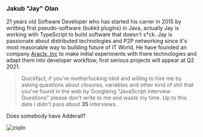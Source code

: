 ### Jakub "Jay" Olan
21 years old Software Developer who has started his carrer in 2015 by writting first pseudo-software (bukkit plugins) in Java, actually Jay is working with TypeScript to build software that doesn't s\*ck. Jay is passionate about distributed technologies and P2P networking since it's most reasonable way to building future of IT World, He have founded an company [Araclx, Inc](https://araclx.com) to make initial experiments with there technologies and adapt them into developer workflow, first serious projects will appear at Q2 2021.

> Quickfact, if you're motherfucking idiot and willing to hire me by asking questions about closures, variables and other kind of shit that you've found in the web by Googleing "JavaScript Interview Questions" please don't write to me and waste my time. Up to this date I didn't pass about **35** interviews.

Does somebody have Adderall?

<p align="left"> <img src="https://komarev.com/ghpvc/?username=ziqiln" alt="ziqiln" /> </p>
